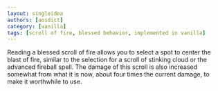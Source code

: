 ```yaml
---
layout: singleidea
authors: [aosdict]
category: [vanilla]
tags: [scroll of fire, blessed behavior, implemented in vanilla]
---
```

Reading a blessed scroll of fire allows you to select a spot to center the blast of fire, similar to the selection for a scroll of stinking cloud or the advanced fireball spell. The damage of this scroll is also increased somewhat from what it is now, about four times the current damage, to make it worthwhile to use.
